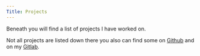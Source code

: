 ```yaml
---
Title: Projects
---
```


Beneath you will find a list of projects I have worked on.

Not all projects are listed down there you also can find some on [Github](https://github.com/novarider "Link to my Github")
and on my [Gitlab](https://gitlab.com/pat.rudigier "Link to my Gitlab").
